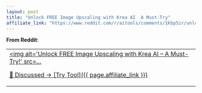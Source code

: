 ```yaml
---
layout: post
title: "Unlock FREE Image Upscaling with Krea AI  A Must-Try"
affiliate_link: "https://www.reddit.com/r/aitools/comments/1kbp5ir/unlock_free_image_upscaling_with_krea_ai_a_musttry/?ref=autoverse&utm_source=autoverse"
---
```


**From Reddit**:  
*<table> <tr><td> <a href='https://www.reddit.com/r/aitools/comments/1kbp5ir/unlock_free_image_upscaling_with_krea_ai_a_musttry/'> <img alt='Unlock FREE Image Upscaling with Krea AI – A Must-Try!' src=...*

💬 Discussed → [Try Tool]({{ page.affiliate_link }})  

